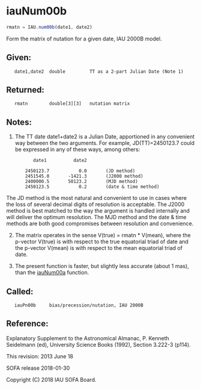 # iauNum00b

```js
rmatn = IAU.num00b(date1, date2)
```

Form the matrix of nutation for a given date, IAU 2000B model.

## Given:
```
   date1,date2  double         TT as a 2-part Julian Date (Note 1)
```

## Returned:
```
   rmatn        double[3][3]   nutation matrix
```

## Notes:

1) The TT date date1+date2 is a Julian Date, apportioned in any
   convenient way between the two arguments.  For example,
   JD(TT)=2450123.7 could be expressed in any of these ways,
   among others:

```
          date1          date2

       2450123.7           0.0       (JD method)
       2451545.0       -1421.3       (J2000 method)
       2400000.5       50123.2       (MJD method)
       2450123.5           0.2       (date & time method)
```

   The JD method is the most natural and convenient to use in
   cases where the loss of several decimal digits of resolution
   is acceptable.  The J2000 method is best matched to the way
   the argument is handled internally and will deliver the
   optimum resolution.  The MJD method and the date & time methods
   are both good compromises between resolution and convenience.

2) The matrix operates in the sense V(true) = rmatn * V(mean), where
   the p-vector V(true) is with respect to the true equatorial triad
   of date and the p-vector V(mean) is with respect to the mean
   equatorial triad of date.

3) The present function is faster, but slightly less accurate (about
   1 mas), than the [iauNum00a][1] function.

## Called:
```
   iauPn00b     bias/precession/nutation, IAU 2000B
```

## Reference:

   Explanatory Supplement to the Astronomical Almanac,
   P. Kenneth Seidelmann (ed), University Science Books (1992),
   Section 3.222-3 (p114).

This revision:  2013 June 18

SOFA release 2018-01-30

Copyright (C) 2018 IAU SOFA Board.

[1]: iau.num00a.md
